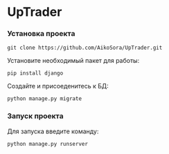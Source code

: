 # UpTrader

### Установка проекта
```shell
git clone https://github.com/AikoSora/UpTrader.git
```

Установите необходимый пакет для работы:
```shell
pip install django
```

Создайте и присоеденитесь к БД:
```shell
python manage.py migrate
```

### Запуск проекта

Для запуска введите команду:
```shell
python manage.py runserver
```

